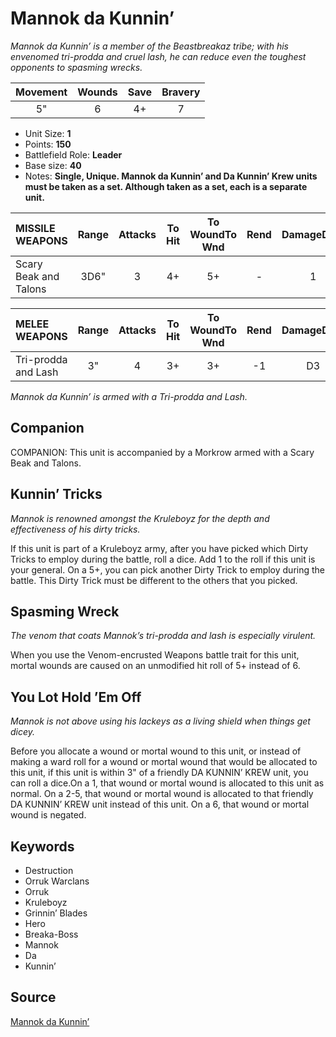 # Mannok da Kunnin’

_Mannok da Kunnin’ is a member of the Beastbreakaz tribe; with his envenomed tri-prodda and cruel lash, he can reduce even the toughest opponents to spasming wrecks._


| Movement | Wounds | Save | Bravery |
|:--------:|:------:|:----:|:-------:|
| 5" | 6 | 4+ | 7 |

* Unit Size: **1**
* Points: **150**
* Battlefield Role: **Leader**
* Base size: **40**
* Notes: **Single, Unique. Mannok da Kunnin’ and Da Kunnin’ Krew units must be taken as a set. Although taken as a set, each is a separate unit.**

| MISSILE WEAPONS | Range | Attacks | To Hit | To WoundTo Wnd | Rend | DamageDmg |
|:---|:--:|:--:|:--:|:--:|:--:|:--:|
| Scary Beak and Talons | 3D6" | 3 | 4+ | 5+ | - | 1 |


| MELEE WEAPONS | Range | Attacks | To Hit | To WoundTo Wnd | Rend | DamageDmg |
|:---|:--:|:--:|:--:|:--:|:--:|:--:|
| Tri-prodda and Lash | 3" | 4 | 3+ | 3+ | -1 | D3 |


_Mannok da Kunnin’ is armed with a Tri-prodda and Lash._

## Companion

COMPANION: This unit is accompanied by a Morkrow armed with a Scary Beak and Talons.

## Kunnin’ Tricks

_Mannok is renowned amongst the Kruleboyz for the depth and effectiveness of his dirty tricks._

If this unit is part of a Kruleboyz army, after you have picked which Dirty Tricks to employ during the battle, roll a dice. Add 1 to the roll if this unit is your general. On a 5+, you can pick another Dirty Trick to employ during the battle. This Dirty Trick must be different to the others that you picked.

## Spasming Wreck

_The venom that coats Mannok’s tri-prodda and lash is especially virulent._

When you use the Venom-encrusted Weapons battle trait for this unit, mortal wounds are caused on an unmodified hit roll of 5+ instead of 6.

## You Lot Hold ’Em Off

_Mannok is not above using his lackeys as a living shield when things get dicey._

Before you allocate a wound or mortal wound to this unit, or instead of making a ward roll for a wound or mortal wound that would be allocated to this unit, if this unit is within 3" of a friendly DA KUNNIN’ KREW unit, you can roll a dice.On a 1, that wound or mortal wound is allocated to this unit as normal. On a 2-5, that wound or mortal wound is allocated to that friendly DA KUNNIN’ KREW unit instead of this unit. On a 6, that wound or mortal wound is negated.

## Keywords

* Destruction
* Orruk Warclans
* Orruk
* Kruleboyz
* Grinnin’ Blades
* Hero
* Breaka-Boss
* Mannok
* Da
* Kunnin’


## Source

[Mannok da Kunnin’](https://wahapedia.ru/aos3/factions/orruk-warclans/Mannok-da-Kunnin-)
